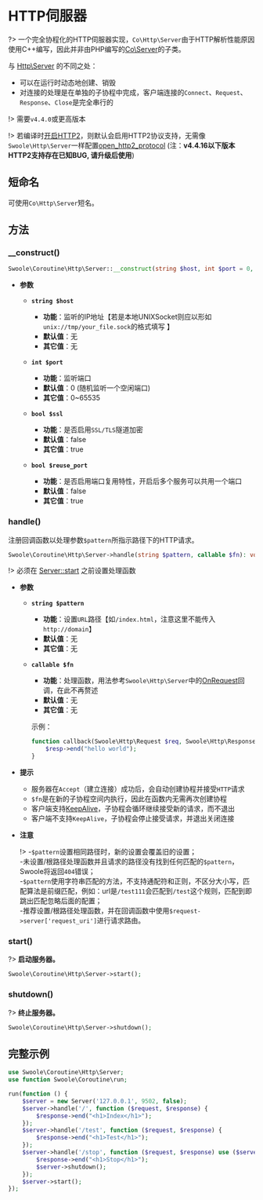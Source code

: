 # HTTP伺服器

?> 一个完全协程化的HTTP伺服器实现，`Co\Http\Server`由于HTTP解析性能原因使用C++编写，因此并非由PHP编写的[Co\Server](/coroutine/server)的子类。

与 [Http\Server](/http_server) 的不同之处：

* 可以在运行时动态地创建、销毁
* 对连接的处理是在单独的子协程中完成，客户端连接的`Connect`、`Request`、`Response`、`Close`是完全串行的

!> 需要`v4.4.0`或更高版本

!> 若编译时[开启HTTP2](/environment?id=编译选项)，则默认会启用HTTP2协议支持，无需像`Swoole\Http\Server`一样配置[open_http2_protocol](/http_server?id=open_http2_protocol) (注：**v4.4.16以下版本HTTP2支持存在已知BUG, 请升级后使用**)


## 短命名

可使用`Co\Http\Server`短名。


## 方法


### __construct()

```php
Swoole\Coroutine\Http\Server::__construct(string $host, int $port = 0, bool $ssl = false, bool $reuse_port = false);
```

  * **参数** 

    * **`string $host`**
      * **功能**：监听的IP地址【若是本地UNIXSocket则应以形如`unix://tmp/your_file.sock`的格式填写 】
      * **默认值**：无
      * **其它值**：无

    * **`int $port`**
      * **功能**：监听端口 
      * **默认值**：0 (随机监听一个空闲端口)
      * **其它值**：0~65535

    * **`bool $ssl`**
      * **功能**：是否启用`SSL/TLS`隧道加密
      * **默认值**：false
      * **其它值**：true
      
    * **`bool $reuse_port`**
      * **功能**：是否启用端口复用特性，开启后多个服务可以共用一个端口
      * **默认值**：false
      * **其它值**：true


### handle()

注册回调函数以处理参数`$pattern`所指示路径下的HTTP请求。

```php
Swoole\Coroutine\Http\Server->handle(string $pattern, callable $fn): void
```

!> 必须在 [Server::start](/coroutine/server?id=start) 之前设置处理函数

  * **参数** 

    * **`string $pattern`**
      * **功能**：设置`URL`路径【如`/index.html`，注意这里不能传入`http://domain`】
      * **默认值**：无
      * **其它值**：无

    * **`callable $fn`**
      * **功能**：处理函数，用法参考`Swoole\Http\Server`中的[OnRequest](/http_server?id=on)回调，在此不再赘述
      * **默认值**：无
      * **其它值**：无      

      示例：

      ```php
      function callback(Swoole\Http\Request $req, Swoole\Http\Response $resp) {
          $resp->end("hello world");
      }
      ```

  * **提示**

    * 服务器在`Accept`（建立连接）成功后，会自动创建协程并接受`HTTP`请求
    * `$fn`是在新的子协程空间内执行，因此在函数内无需再次创建协程
    * 客户端支持[KeepAlive](/coroutine_client/http_client?id=keep_alive)，子协程会循环继续接受新的请求，而不退出
    * 客户端不支持`KeepAlive`，子协程会停止接受请求，并退出关闭连接

  * **注意**

    !> -`$pattern`设置相同路径时，新的设置会覆盖旧的设置；  
    -未设置/根路径处理函数并且请求的路径没有找到任何匹配的`$pattern`，Swoole将返回`404`错误；  
    -`$pattern`使用字符串匹配的方法，不支持通配符和正则，不区分大小写，匹配算法是前缀匹配，例如：url是`/test111`会匹配到`/test`这个规则，匹配到即跳出匹配忽略后面的配置；  
    -推荐设置/根路径处理函数，并在回调函数中使用`$request->server['request_uri']`进行请求路由。


### start()

?> **启动服务器。** 

```php
Swoole\Coroutine\Http\Server->start();
```


### shutdown()

?> **终止服务器。** 

```php
Swoole\Coroutine\Http\Server->shutdown();
```

## 完整示例

```php
use Swoole\Coroutine\Http\Server;
use function Swoole\Coroutine\run;

run(function () {
    $server = new Server('127.0.0.1', 9502, false);
    $server->handle('/', function ($request, $response) {
        $response->end("<h1>Index</h1>");
    });
    $server->handle('/test', function ($request, $response) {
        $response->end("<h1>Test</h1>");
    });
    $server->handle('/stop', function ($request, $response) use ($server) {
        $response->end("<h1>Stop</h1>");
        $server->shutdown();
    });
    $server->start();
});
```
